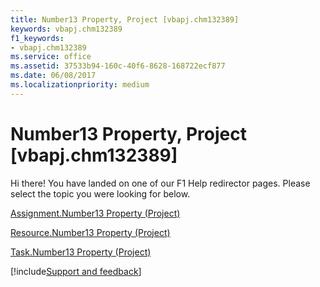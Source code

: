 ```yaml
---
title: Number13 Property, Project [vbapj.chm132389]
keywords: vbapj.chm132389
f1_keywords:
- vbapj.chm132389
ms.service: office
ms.assetid: 37533b94-160c-40f6-8628-168722ecf877
ms.date: 06/08/2017
ms.localizationpriority: medium
---
```



# Number13 Property, Project [vbapj.chm132389]

Hi there! You have landed on one of our F1 Help redirector pages. Please select the topic you were looking for below.

[Assignment.Number13 Property (Project)](https://msdn.microsoft.com/library/853d3dea-6085-3088-04d1-18a28c3bae7e%28Office.15%29.aspx)

[Resource.Number13 Property (Project)](https://msdn.microsoft.com/library/7313883c-df5a-64a5-8ea2-c8ca49b9b0a0%28Office.15%29.aspx)

[Task.Number13 Property (Project)](https://msdn.microsoft.com/library/7ac3594c-d07a-36c7-0adf-99bc050aa242%28Office.15%29.aspx)

[!include[Support and feedback](~/includes/feedback-boilerplate.md)]